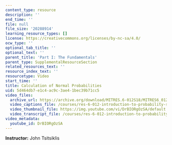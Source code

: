 ```yaml
---
content_type: resource
description: ''
end_time: ''
file: null
file_size: '20288914'
learning_resource_types: []
license: https://creativecommons.org/licenses/by-nc-sa/4.0/
ocw_type: ''
optional_tab_title: ''
optional_text: ''
parent_title: 'Part I: The Fundamentals'
parent_type: SupplementalResourceSection
related_resources_text: ''
resource_index_text: ''
resourcetype: Video
start_time: ''
title: Calculation of Normal Probabilities
uid: 5d464db7-e1c4-ac9c-3ae4-1bec39b71cc5
video_files:
  archive_url: https://archive.org/download/MITRES.6-012S18/MITRES6_012S18_L08-09_300k.mp4
  video_captions_file: /courses/res-6-012-introduction-to-probability-spring-2018/3d60ed9dcba35244aa025eefc47b4511_DrBIORgOzSA.vtt
  video_thumbnail_file: https://img.youtube.com/vi/DrBIORgOzSA/default.jpg
  video_transcript_file: /courses/res-6-012-introduction-to-probability-spring-2018/ea84a59f49120b5cb3fc6fdfe003a228_DrBIORgOzSA.pdf
video_metadata:
  youtube_id: DrBIORgOzSA
---
```


**Instructor:** John Tsitsiklis

